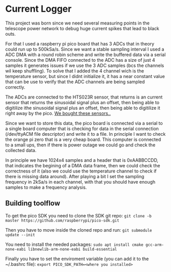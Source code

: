 
# Current Logger

This project was born since we need several measuring points in the telescope power network to debug huge current spikes that lead to black outs. 

For that I used a raspberry pi pico board that has 3 ADCs that in theory could run up to 500kSa/s. Since we want a stable sampling interval I used a ADC DMA with a round robin scheme and write the buffered data via a serial console.
Since the DMA FIFO connected to the ADC has a size of just 4 samples it generates issues if we use the 3 ADC samples (bcs the channels wil keep shuffling). To solve that I added the 4 channel wich is the temperature sensor, but since I didnt initialize it, it has a near constant value that can be use to verify that the ADC channels are being sampled correctly.

The ADCs are connected to the HTS023R sensor, that returns is an current sensor that returns the sinusoidal signal plus an offset, then being able to digitilize ithe sinusoidal signal plus an offset, then being able to digitilize it right away by the pico.
[We bought these sensors..](https://es.aliexpress.com/item/1005001605989714.html?spm=a2g0o.productlist.main.57.46a5fF7rfF7rvK&algo_pvid=eae983b8-9e70-47f3-98bb-12f84ed92cd6&algo_exp_id=eae983b8-9e70-47f3-98bb-12f84ed92cd6-28&pdp_ext_f=%7B%22order%22%3A%227%22%2C%22eval%22%3A%221%22%7D&pdp_npi=4%40dis%21CLP%2117237%2117237%21%21%2116.66%2116.66%21%402103201917360992344201144ec10c%2112000044490894701%21sea%21CL%212489487147%21X&curPageLogUid=fjyMNkaItpfN&utparam-url=scene%3Asearch%7Cquery_from%3A)

Since we want to store this data, the pico board is connected via a serial to a single board computer that is checking for data in the serial connection (/dev/ttyACM file descriptor) and write it to a file. In principle I want to check the orange pi zero that is a very cheap board.
This computer is connected to a small ups, then if there is power outage we could go and check the collected data.



In principle we have 1024x4 samples and a header that is 0xAABBCCDD, that indicates the begining of a DMA data frame, then we could check the correctness of it (also we could use the temperature channel to check if there is missing data around).
After playing a bit I set the sampling frequency in 2kSa/s in each channel, with that you should have enough samples to make a frequency analysis.

## Building toolflow

To get the pico SDK you need to clone the SDK git repo:
`git clone -b master https://github.com/raspberrypi/pico-sdk.git`

Then you have to move inside the cloned repo and run:
`git submodule update --init`

You need to install the needed packages:
`sudo apt install cmake gcc-arm-none-eabi libnewlib-arm-none-eabi build-essential`

Finally you have to set the enviroment variable (you can add it to the ~/.bashrc file):
`export PICO_SDK_PATH=<where you installed> `

